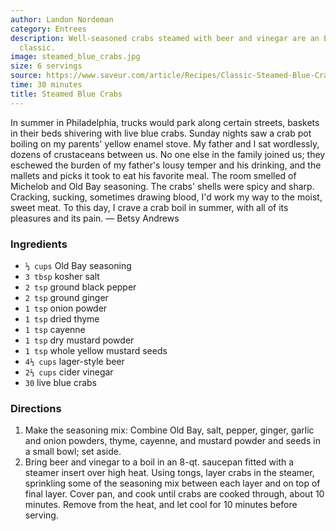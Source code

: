 ```yaml
---
author: Landon Nordeman
category: Entrees
description: Well-seasoned crabs steamed with beer and vinegar are an East Coast summer
  classic.
image: steamed_blue_crabs.jpg
size: 6 servings
source: https://www.saveur.com/article/Recipes/Classic-Steamed-Blue-Crabs
time: 30 minutes
title: Steamed Blue Crabs
---
```


In summer in Philadelphia, trucks would park along certain streets, baskets in their beds shivering with live blue crabs. Sunday nights saw a crab pot boiling on my parents' yellow enamel stove. My father and I sat wordlessly, dozens of crustaceans between us. No one else in the family joined us; they eschewed the burden of my father's lousy temper and his drinking, and the mallets and picks it took to eat his favorite meal. The room smelled of Michelob and Old Bay seasoning. The crabs' shells were spicy and sharp. Cracking, sucking, sometimes drawing blood, I'd work my way to the moist, sweet meat. To this day, I crave a crab boil in summer, with all of its pleasures and its pain. — Betsy Andrews

### Ingredients

* `⅓ cups` Old Bay seasoning
* `3 tbsp` kosher salt
* `2 tsp` ground black pepper
* `2 tsp` ground ginger
* `1 tsp` onion powder
* `1 tsp` dried thyme
* `1 tsp` cayenne
* `1 tsp` dry mustard powder
* `1 tsp` whole yellow mustard seeds
* `4⅓ cups` lager-style beer
* `2⅔ cups` cider vinegar
* `30` live blue crabs

### Directions

1. Make the seasoning mix: Combine Old Bay, salt, pepper, ginger, garlic and onion powders, thyme, cayenne, and mustard powder and seeds in a small bowl; set aside.
2. Bring beer and vinegar to a boil in an 8-qt. saucepan fitted with a steamer insert over high heat. Using tongs, layer crabs in the steamer, sprinkling some of the seasoning mix between each layer and on top of final layer. Cover pan, and cook until crabs are cooked through, about 10 minutes. Remove from the heat, and let cool for 10 minutes before serving.